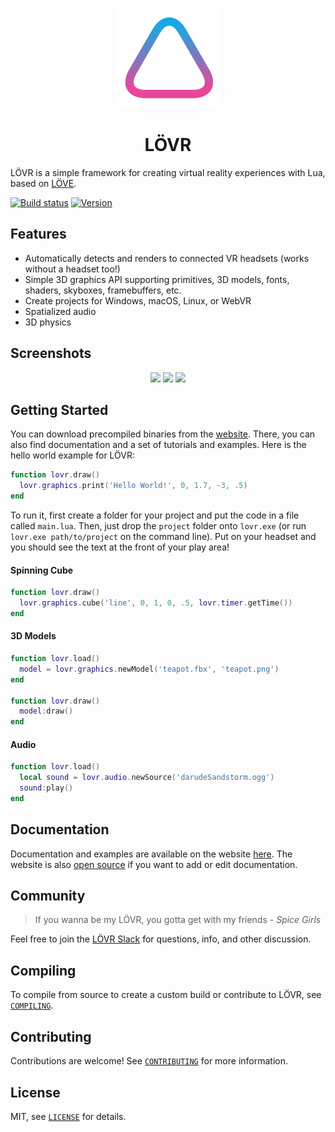<p align="center"><a href="http://lovr.org"><img src="src/data/logo.png" width="160"></a></p>

<h1 align="center">LÖVR</h1>

LÖVR is a simple framework for creating virtual reality experiences with Lua, based on [LÖVE](http://love2d.org).

[![Build status](https://ci.appveyor.com/api/projects/status/alx3kdi35bmxka8c/branch/master?svg=true)](https://ci.appveyor.com/project/bjornbytes/lovr/branch/master)
[![Version](https://img.shields.io/github/release/bjornbytes/lovr.svg?label=version)](https://github.com/bjornbytes/lovr/releases)

Features
---

- Automatically detects and renders to connected VR headsets (works without a headset too!)
- Simple 3D graphics API supporting primitives, 3D models, fonts, shaders, skyboxes, framebuffers, etc.
- Create projects for Windows, macOS, Linux, or WebVR
- Spatialized audio
- 3D physics

Screenshots
---

<p align="center">
  <span><img src="http://lovr.org/static/img/wattle.jpg" width="32%"/></span>
  <span><img src="http://lovr.org/static/img/levrage.jpg" width="32%"/></span>
  <span><img src="http://lovr.org/static/img/planets.jpg" width="32%"/></span>
</p>

Getting Started
---

You can download precompiled binaries from the [website](http://lovr.org).  There, you
can also find documentation and a set of tutorials and examples.  Here is the hello world example
for LÖVR:

```lua
function lovr.draw()
  lovr.graphics.print('Hello World!', 0, 1.7, -3, .5)
end
```

To run it, first create a folder for your project and put the code in a file called `main.lua`.
Then, just drop the `project` folder onto `lovr.exe` (or run `lovr.exe path/to/project` on the
command line).  Put on your headset and you should see the text at the front of your play area!

#### Spinning Cube

```lua
function lovr.draw()
  lovr.graphics.cube('line', 0, 1, 0, .5, lovr.timer.getTime())
end
```

#### 3D Models

```lua
function lovr.load()
  model = lovr.graphics.newModel('teapot.fbx', 'teapot.png')
end

function lovr.draw()
  model:draw()
end
```

#### Audio

```lua
function lovr.load()
  local sound = lovr.audio.newSource('darudeSandstorm.ogg')
  sound:play()
end
```

Documentation
---

Documentation and examples are available on the website [here](http://lovr.org/docs).  The website is also [open source](https://github.com/bjornbytes/lovr-docs) if you want to add or edit documentation.

Community
---

> If you wanna be my LÖVR, you gotta get with my friends
> *- Spice Girls*

Feel free to join the [LÖVR Slack](https://join.slack.com/ifyouwannabemylovr/shared_invite/MTc5ODk2MjE0NDM3LTE0OTQxMTIyMDEtMzdhOGVlODFhYg) for questions, info, and other discussion.

Compiling
---

To compile from source to create a custom build or contribute to LÖVR, see
[`COMPILING`](COMPILING.md).

Contributing
---

Contributions are welcome!  See [`CONTRIBUTING`](CONTRIBUTING.md) for more information.

License
---

MIT, see [`LICENSE`](LICENSE) for details.
